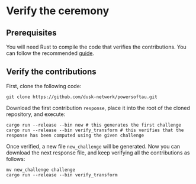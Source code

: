 
# Verify the ceremony

## Prerequisites

You will need Rust to compile the code that verifies the contributions. You can follow the recommended [guide](https://www.rust-lang.org/tools/install).

## Verify the contributions

First, clone the following code:

```
git clone https://github.com/dusk-network/powersoftau.git
```

Download the first contribution `response`, place it into the root of the cloned repository, and execute:

```
cargo run --release --bin new # this generates the first challenge
cargo run --release --bin verify_transform # this verifies that the response has been computed using the given challenge
```
Once verified, a new file `new_challenge` will be generated. Now you can download the next response file, and keep verifying all the contributions as follows:

```
mv new_challenge challenge
cargo run --release --bin verify_transform
```